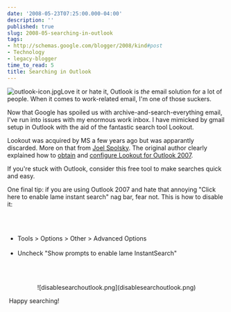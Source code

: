 ```yaml
---
date: '2008-05-23T07:25:00.000-04:00'
description: ''
published: true
slug: 2008-05-searching-in-outlook
tags:
- http://schemas.google.com/blogger/2008/kind#post
- Technology
- legacy-blogger
time_to_read: 5
title: Searching in Outlook
---
```


![outlook-icon.jpg](outlook-icon.jpg)Love it or hate it, Outlook is <em>the </em>email solution for a lot of people. When it comes to work-related email, I'm one of those suckers.

Now that Google has spoiled us with archive-and-search-everything email, I've run into issues with my enormous work inbox. I have mimicked by gmail setup in Outlook with the aid of the fantastic search tool Lookout.

Lookout was acquired by MS a few years ago but was apparantly discarded. More on that from <a href="http://www.joelonsoftware.com/items/2007/12/24.html">Joel Spolsky</a>. The original author clearly explained how to <a href="http://www.majorgeeks.com/Lookout_d4808.html">obtain</a> and <a href="http://www.belshe.com/2007/12/06/how-to-install-lookout-on-outlook-2007/">configure Lookout for Outlook 2007</a>.

If you're stuck with Outlook, consider this free tool to make searches quick and easy.

One final tip: if you are using Outlook 2007 and hate that annoying "Click here to enable lame instant search" nag bar, fear not. This is how to disable it:<br /><p align="left">&nbsp;</p>

<ul><br />	<li>Tools &gt; Options &gt; Other &gt; Advanced Options</li><br />	<li>Uncheck "Show prompts to enable lame InstantSearch"</li><br /></ul><br /><p align="center">![disablesearchoutlook.png](disablesearchoutlook.png)<p align="left"> Happy searching!</p>